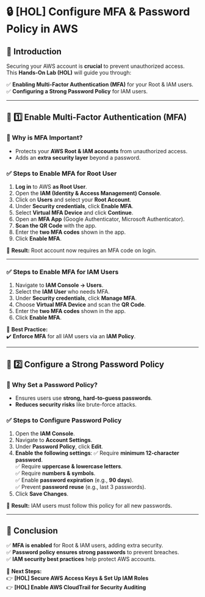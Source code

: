 
# 🔒 [HOL] Configure MFA & Password Policy in AWS

## 🎉 Introduction
Securing your AWS account is **crucial** to prevent unauthorized access.  
This **Hands-On Lab (HOL)** will guide you through:

✅ **Enabling Multi-Factor Authentication (MFA)** for your Root & IAM users.  
✅ **Configuring a Strong Password Policy** for IAM users.  

---

## 📌 1️⃣ Enable Multi-Factor Authentication (MFA)
### 🔹 Why is MFA Important?
- Protects your **AWS Root & IAM accounts** from unauthorized access.
- Adds an **extra security layer** beyond a password.

### ✅ **Steps to Enable MFA for Root User**
1. **Log in** to AWS **as Root User**.
2. Open the **IAM (Identity & Access Management) Console**.
3. Click on **Users** and select your **Root Account**.
4. Under **Security credentials**, click **Enable MFA**.
5. Select **Virtual MFA Device** and click **Continue**.
6. Open an **MFA App** (Google Authenticator, Microsoft Authenticator).
7. **Scan the QR Code** with the app.
8. Enter the **two MFA codes** shown in the app.
9. Click **Enable MFA**.

📌 **Result:** Root account now requires an MFA code on login.

---

### ✅ **Steps to Enable MFA for IAM Users**
1. Navigate to **IAM Console → Users**.
2. Select the **IAM User** who needs MFA.
3. Under **Security credentials**, click **Manage MFA**.
4. Choose **Virtual MFA Device** and scan the **QR Code**.
5. Enter the **two MFA codes** shown in the app.
6. Click **Enable MFA**.

📌 **Best Practice:**  
✔️ **Enforce MFA** for all IAM users via an **IAM Policy**.

---

## 📌 2️⃣ Configure a Strong Password Policy
### 🔹 Why Set a Password Policy?
- Ensures users use **strong, hard-to-guess passwords**.
- **Reduces security risks** like brute-force attacks.

### ✅ **Steps to Configure Password Policy**
1. Open the **IAM Console**.
2. Navigate to **Account Settings**.
3. Under **Password Policy**, click **Edit**.
4. **Enable the following settings**:
   ✅ Require **minimum 12-character password**.  
   ✅ Require **uppercase & lowercase letters**.  
   ✅ Require **numbers & symbols**.  
   ✅ Enable **password expiration** (e.g., **90 days**).  
   ✅ Prevent **password reuse** (e.g., last 3 passwords).  
5. Click **Save Changes**.

📌 **Result:** IAM users must follow this policy for all new passwords.

---

## 🎯 Conclusion
✅ **MFA is enabled** for Root & IAM users, adding extra security.  
✅ **Password policy ensures strong passwords** to prevent breaches.  
✅ **IAM security best practices** help protect AWS accounts.  

🚀 **Next Steps:**  
👉 **[HOL] Secure AWS Access Keys & Set Up IAM Roles**  
👉 **[HOL] Enable AWS CloudTrail for Security Auditing**  
